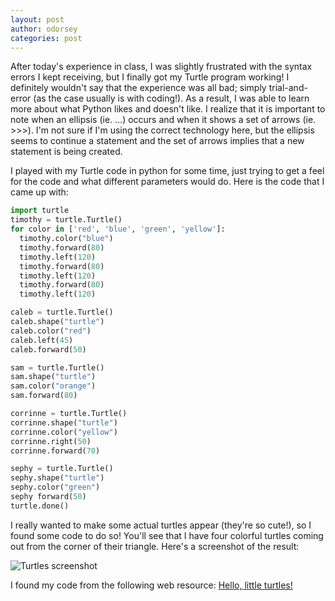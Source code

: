 ```yaml
---
layout: post
author: odorsey
categories: post
---
```


After today's experience in class, I was slightly frustrated with the syntax errors I kept receiving, but I finally got my Turtle program working! I definitely wouldn't say that the experience was all bad; simply trial-and-error (as the case usually is with coding!). As a result, I was able to learn more about what Python likes and doesn't like. I realize that it is important to note when an ellipsis (ie. ...) occurs and when it shows a set of arrows (ie. >>>). I'm not sure if I'm using the correct technology here, but the ellipsis seems to continue a statement and the set of arrows implies that a new statement is being created. 

I played with my Turtle code in python for some time, just trying to get a feel for the code and what different parameters would do. Here is the code that I came up with: 

```python
import turtle
timothy = turtle.Turtle()
for color in ['red', 'blue', 'green', 'yellow']:
  timothy.color("blue")
  timothy.forward(80)
  timothy.left(120)
  timothy.forward(80)
  timothy.left(120)
  timothy.forward(80)
  timothy.left(120)

caleb = turtle.Turtle()
caleb.shape("turtle")
caleb.color("red")
caleb.left(45)
caleb.forward(50)

sam = turtle.Turtle()
sam.shape("turtle")
sam.color("orange")
sam.forward(80)

corrinne = turtle.Turtle()
corrinne.shape("turtle")
corrinne.color("yellow")
corrinne.right(50)
corrinne.forward(70)

sephy = turtle.Turtle()
sephy.shape("turtle")
sephy.color("green")
sephy forward(50)
turtle.done()
```

I really wanted to make some actual turtles appear (they're so cute!), so I found some code to do so! You'll see that I have four colorful turtles coming out from the corner of their triangle. Here's a screenshot of the result:

![Turtles screenshot](https://www.dropbox.com/s/v86k77ckn3bwhzj/Capture.JPG)

I found my code from the following web resource: [Hello, little turtles!](http://openbookproject.net/thinkcs/python/english3e/hello_little_turtles.html)
